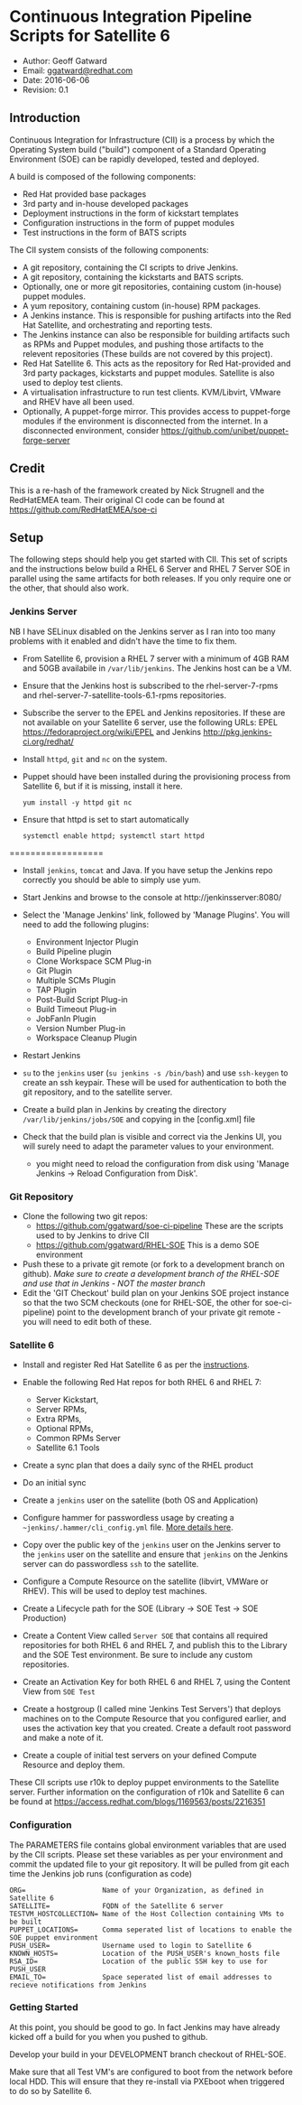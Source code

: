 Continuous Integration Pipeline Scripts for Satellite 6
=======================================================
* Author: Geoff Gatward  
* Email: <ggatward@redhat.com>
* Date: 2016-06-06
* Revision: 0.1


## Introduction
Continuous Integration for Infrastructure (CII) is a process by which the Operating System build ("build") component of a Standard Operating Environment (SOE) can be rapidly developed, tested and deployed.

A build is composed of the following components:

* Red Hat provided base packages
* 3rd party and in-house developed packages
* Deployment instructions in the form of kickstart templates
* Configuration instructions in the form of puppet modules
* Test instructions in the form of BATS scripts

The CII system consists of the following components:

* A git repository, containing the CI scripts to drive Jenkins.
* A git repository, containing the kickstarts and BATS scripts.
* Optionally, one or more git repositories, containing custom (in-house) puppet modules.
* A yum repository, containing custom (in-house) RPM packages.
* A Jenkins instance. This is responsible for pushing artifacts into the Red Hat Satellite, and orchestrating and reporting tests.
* The Jenkins instance can also be responsible for building artifacts such as RPMs and Puppet modules, and pushing those artifacts to the relevent repositories (These builds are not covered by this project).
* Red Hat Satellite 6. This acts as the repository for Red Hat-provided and 3rd party packages, kickstarts and puppet modules. Satellite is also used to deploy test clients.
* A virtualisation infrastructure to run test clients. KVM/Libvirt, VMware and RHEV have all been used.
* Optionally, A puppet-forge mirror. This provides access to puppet-forge modules if the environment is disconnected from the internet. In a disconnected environment, consider https://github.com/unibet/puppet-forge-server


## Credit
This is a re-hash of the framework created by Nick Strugnell and the RedHatEMEA team.
Their original CI code can be found at https://github.com/RedHatEMEA/soe-ci

## Setup
The following steps should help you get started with CII.
This set of scripts and the instructions below build a RHEL 6 Server and RHEL 7 Server SOE in parallel using the same artifacts for both releases. If you only require one or the other, that should also work.

### Jenkins Server

NB I have SELinux disabled on the Jenkins server as I ran into too many problems with it enabled and didn't have the time to fix them.

* From Satellite 6, provision a RHEL 7 server with a minimum of 4GB RAM and 50GB availabile in `/var/lib/jenkins`. The Jenkins host can be a VM.
* Ensure that the Jenkins host is subscribed to the rhel-server-7-rpms and rhel-server-7-satellite-tools-6.1-rpms repositories.
* Subscribe the server to the EPEL and Jenkins repositories. If these are not available on your Satellite 6 server, use the following URLs:
EPEL https://fedoraproject.org/wiki/EPEL and Jenkins http://pkg.jenkins-ci.org/redhat/
* Install `httpd`, `git` and `nc` on the system. 
* Puppet should have been installed during the provisioning process from Satellite 6, but if it is missing, install it here.

    `yum install -y httpd git nc`
* Ensure that httpd is set to start automatically

    `systemctl enable httpd; systemctl start httpd`

==================

* Install `jenkins`, `tomcat` and Java. If you have setup the Jenkins repo correctly you should be able to simply use yum.
* Start Jenkins and browse to the console at http://jenkinsserver:8080/
* Select the 'Manage Jenkins' link, followed by 'Manage Plugins'. You will need to add the following plugins:

    * Environment Injector Plugin
    * Build Pipeline plugin
    * Clone Workspace SCM Plug-in
    * Git Plugin
    * Multiple SCMs Plugin
    * TAP Plugin
    * Post-Build Script Plug-in
    * Build Timeout Plug-in
    * JobFanIn Plugin
    * Version Number Plug-in
    * Workspace Cleanup Plugin

* Restart Jenkins
* `su` to the `jenkins` user (`su jenkins -s /bin/bash`) and use `ssh-keygen` to create an ssh keypair. These will be used for authentication to both the git repository, and to the satellite server.






* Create a build plan in Jenkins by creating the directory `/var/lib/jenkins/jobs/SOE` and copying in the  [config.xml] file
* Check that the build plan is visible and correct via the Jenkins UI, you will surely need to adapt the parameter values to your environment.
    * you might need to reload the configuration from disk using 'Manage Jenkins -> Reload Configuration from Disk'.


### Git Repository
* Clone the following two git repos:
    * https://github.com/ggatward/soe-ci-pipeline   These are the scripts used to by Jenkins to drive CII
    * https://github.com/ggatward/RHEL-SOE          This is a demo SOE environment
* Push these to a private git remote (or fork to a development branch on github).
_Make sure to create a development branch of the RHEL-SOE and use that in Jenkins - NOT the master branch_
* Edit the 'GIT Checkout' build plan on your Jenkins SOE project instance so that the two SCM checkouts (one for RHEL-SOE, the other for soe-ci-pipeline) point to the development branch of your private git remote - you will need to edit both of these.


### Satellite 6

* Install and register Red Hat Satellite 6 as per the [instructions](https://access.redhat.com/documentation/en-US/Red_Hat_Satellite/6.1/html/Installation_Guide/index.html).
* Enable the following Red Hat repos for both RHEL 6 and RHEL 7:
  - Server Kickstart,
  - Server RPMs,
  - Extra RPMs,
  - Optional RPMs,
  - Common RPMs Server
  - Satellite 6.1 Tools
* Create a sync plan that does a daily sync of the RHEL product
* Do an initial sync
* Create a `jenkins` user on the satellite (both OS and Application)
* Configure hammer for passwordless usage by creating a `~jenkins/.hammer/cli_config.yml` file. [More details here](http://blog.theforeman.org/2013/11/hammer-cli-for-foreman-part-i-setup.html).
* Copy over the public key of the `jenkins` user on the Jenkins server to the `jenkins` user on the satellite and ensure that `jenkins` on the Jenkins server can do passwordless `ssh` to the satellite.
* Configure a Compute Resource on the satellite (libvirt, VMWare or RHEV). This will be used to deploy test machines.

* Create a Lifecycle path for the SOE (Library -> SOE Test -> SOE Production)
* Create a Content View called `Server SOE` that contains all required repositories for both RHEL 6 and RHEL 7, and publish this to the Library and the SOE Test environment. Be sure to include any custom repositories.
* Create an Activation Key for both RHEL 6 and RHEL 7, using the Content View from `SOE Test`
* Create a hostgroup (I called mine 'Jenkins Test Servers') that deploys machines on to the Compute Resource that you configured earlier, and uses the activation key that you created. Create a default root password and make a note of it.
* Create a couple of initial test servers on your defined Compute Resource and deploy them.


These CII scripts use r10k to deploy puppet environments to the Satellite server. Further information on the configuration of r10k and Satellite 6 can be found at https://access.redhat.com/blogs/1169563/posts/2216351


### Configuration

The PARAMETERS file contains global environment variables that are used by the CII scripts. Please set these variables as per your environment and commit the updated file to your git repository. It will be pulled from git each time the Jenkins job runs (configuration as code)

```
ORG=                   Name of your Organization, as defined in Satellite 6
SATELLITE=             FQDN of the Satellite 6 server
TESTVM_HOSTCOLLECTION= Name of the Host Collection containing VMs to be built
PUPPET_LOCATIONS=      Comma seperated list of locations to enable the SOE puppet environment
PUSH_USER=             Username used to login to Satellite 6
KNOWN_HOSTS=           Location of the PUSH_USER's known_hosts file
RSA_ID=                Location of the public SSH key to use for PUSH_USER
EMAIL_TO=              Space seperated list of email addresses to recieve notifications from Jenkins
```


### Getting Started
At this point, you should be good to go. In fact Jenkins may have already kicked off a build for you when you pushed to github.

Develop your build in your DEVELOPMENT branch checkout of RHEL-SOE. 

Make sure that all Test VM's are configured to boot from the network before local HDD. This will ensure that they re-install via PXEboot when triggered to do so by Satellite 6.


